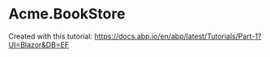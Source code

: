 # Acme.BookStore

Created with this tutorial: https://docs.abp.io/en/abp/latest/Tutorials/Part-1?UI=Blazor&DB=EF
